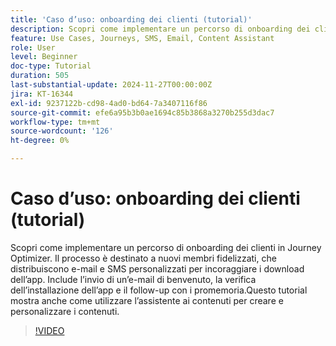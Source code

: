 ```yaml
---
title: 'Caso d’uso: onboarding dei clienti (tutorial)'
description: Scopri come implementare un percorso di onboarding dei clienti in Adobe Journey Optimizer (AJO). ​Il processo è destinato a nuovi membri fidelizzati, che distribuiscono e-mail e SMS personalizzati per incoraggiare i download dell’app. ​Include l’invio di un’e-mail di benvenuto, la verifica dell’installazione dell’app e il follow-up con i promemoria. ​Questo tutorial mostra anche come utilizzare l’assistente ai contenuti per creare e personalizzare i contenuti.
feature: Use Cases, Journeys, SMS, Email, Content Assistant
role: User
level: Beginner
doc-type: Tutorial
duration: 505
last-substantial-update: 2024-11-27T00:00:00Z
jira: KT-16344
exl-id: 9237122b-cd98-4ad0-bd64-7a3407116f86
source-git-commit: efe6a95b3b0ae1694c85b3868a3270b255d3dac7
workflow-type: tm+mt
source-wordcount: '126'
ht-degree: 0%

---
```


# Caso d’uso: onboarding dei clienti (tutorial)

Scopri come implementare un percorso di onboarding dei clienti in Journey Optimizer. Il processo è destinato a nuovi membri fidelizzati, che distribuiscono e-mail e SMS personalizzati per incoraggiare i download dell’app. Include l’invio di un’e-mail di benvenuto, la verifica dell’installazione dell’app e il follow-up con i promemoria. &#x200B;Questo tutorial mostra anche come utilizzare l’assistente ai contenuti per creare e personalizzare i contenuti.

>[!VIDEO](https://video.tv.adobe.com/v/3440650/?learn=on&enablevpops)
